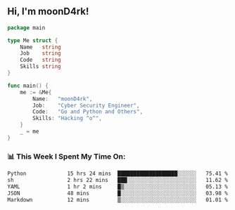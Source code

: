 <h2> Hi, I'm moonD4rk!</h2>

```go
package main

type Me struct {
	Name   string
	Job    string
	Code   string
	Skills string
}

func main() {
	me := &Me{
		Name:   "moonD4rk",
		Job:    "Cyber Security Engineer",
		Code:   "Go and Python and Others",
		Skills: "Hacking ^o^",
	}
	_ = me
}
```

<h3>📊 This Week I Spent My Time On:</h3>
<!-- <img align='right' src="https://github-readme-stats.vercel.app/api?username=moond4rk&show_icons=true&theme=radical", width="300" height="150"> -->

<!--START_SECTION:waka-->

```txt
Python             15 hrs 24 mins  ███████████████████░░░░░░   75.41 %
sh                 2 hrs 22 mins   ███░░░░░░░░░░░░░░░░░░░░░░   11.62 %
YAML               1 hr 2 mins     █▒░░░░░░░░░░░░░░░░░░░░░░░   05.13 %
JSON               48 mins         █░░░░░░░░░░░░░░░░░░░░░░░░   03.98 %
Markdown           12 mins         ▒░░░░░░░░░░░░░░░░░░░░░░░░   01.01 %
```

<!--END_SECTION:waka-->

